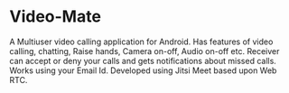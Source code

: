 # Video-Mate
A Multiuser video calling application for Android. Has features of video calling, chatting, Raise hands, Camera on-off, Audio on-off etc. Receiver can accept or deny your calls and gets notifications about missed calls. Works using your Email Id. Developed using Jitsi Meet based upon Web RTC.
